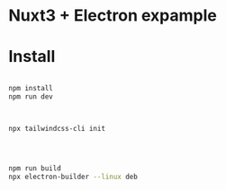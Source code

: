 # Nuxt3 + Electron expample


# Install
```zsh

npm install
npm run dev



npx tailwindcss-cli init




npm run build
npx electron-builder --linux deb


```